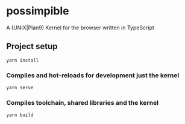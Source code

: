 
# possimpible

A (UNIX|Plan9) Kernel for the browser written in TypeScript

## Project setup
```
yarn install
```

### Compiles and hot-reloads for development just the kernel
```
yarn serve
```

### Compiles toolchain, shared libraries and the kernel
```
yarn build
```

